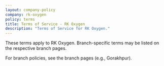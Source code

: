 ```yaml
---
layout: company-policy
company: rk-oxygen
policy: terms
title: Terms of Service - RK Oxygen
description: "Terms of Service for RK Oxygen."
---
```


<p>These terms apply to RK Oxygen. Branch-specific terms may be listed on the respective branch pages.</p>
<p>For branch policies, see the branch pages (e.g., Gorakhpur).</p>
